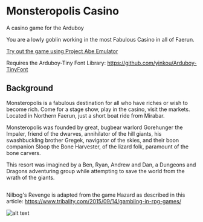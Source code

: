 # Monsteropolis Casino
A casino game for the Arduboy

You are a lowly goblin working in the most Fabulous Casino in all of Faerun.

[Try out the game using Project Abe Emulator](https://felipemanga.github.io/ProjectABE/?url=https://raw.githubusercontent.com/bridge2nowhere/monsteropolisCasino/master/monsteropolis.hex)

Requires the Arduboy-Tiny Font Library: https://github.com/yinkou/Arduboy-TinyFont

## Background
Monsteropolis is a fabulous destination for all who have riches or wish to become rich. Come for a stage show, play in the casino, visit the markets. Located in Northern Faerun, just a short boat ride from Mirabar.

Monsteropolis was founded by great, bugbear warlord Gorehunger the Impaler, friend of the dwarves, annihilator of the hill giants, his swashbuckling brother Gregek, navigator of the skies, and their boon companion Sloop the Bone Harvester, of the lizard folk, paramount of the bone carvers.

This resort was imagined by a Ben, Ryan, Andrew and Dan, a Dungeons and Dragons adventuring group while attempting to save the world from the wrath of the giants.

## 
Nilbog's Revenge is adapted from the game Hazard as described in this article: https://www.tribality.com/2015/09/14/gambling-in-rpg-games/ 

![alt text](https://66.media.tumblr.com/9420f013bae0fc6e76ca049a112c16c1/tumblr_ph3yb3vepJ1uosg49o1_1280.png)

